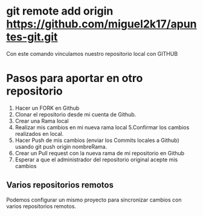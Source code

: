 # git remote add origin https://github.com/miguel2k17/apuntes-git.git
Con este comando vinculamos nuestro repositorio local con GITHUB

# Pasos para aportar en otro repositorio
1. Hacer un FORK en Github
2. Clonar el repositorio desde mi cuenta de Github.
3. Crear una Rama local
4. Realizar mis cambios en mi nueva rama local
5.Confirmar los cambios realizados en local.
6. Hacer Push de mis cambios (enviar los Commits locales a Github)
   usando git push origin nombreRama.
7. Crear un Pull request con la nueva rama de mi repositorio en Github
8. Esperar a que el administrador del repositorio original acepte mis cambios   

## Varios repositorios remotos
Podemos configurar un mismo proyecto para sincronizar cambios con varios repositorios remotos.